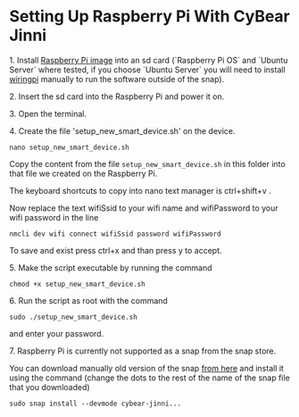 # Setting Up Raspberry Pi With CyBear Jinni

<p>1. Install <a href="https://www.raspberrypi.org/downloads">Raspberry Pi image</a> into an sd card (`Raspberry Pi OS` and `Ubuntu Server` where tested, if you choose `Ubuntu Server` you will need to install <a href="https://github.com/WiringPi/WiringPi">wiringpi</a> manually to run the software outside of the snap).</p>

<p>2. Insert the sd card into the Raspberry Pi and power it on.</p>

<p>3. Open the terminal.</p>

<p>4. Create the file 'setup_new_smart_device.sh' on the device.

`nano setup_new_smart_device.sh`

Copy the content from the file `setup_new_smart_device.sh` in this folder into that file we created on the Raspberry Pi.

The keyboard shortcuts to copy into nano text manager is ctrl+shift+v .

Now replace the text wifiSsid to your wifi name and wifiPassword to your wifi password in the line

`nmcli dev wifi connect wifiSsid password wifiPassword`

To save and exist press ctrl+x  and than press y to accept.

<p>5. Make the script executable by running the command </p>

`chmod +x setup_new_smart_device.sh`

<p>6. Run the script as root with the command</p>

`sudo ./setup_new_smart_device.sh`

and enter your password.

<p>7. Raspberry Pi is currently not supported as a snap from the snap store.
  
You can download manually old version of the snap <a href="https://drive.google.com/drive/u/1/folders/1eLO8F8KlLK0wjQSqz8zXr_xigyk0xkoh">from here</a> and install  it using the command (change the dots to the rest of the name of the snap file that you downloaded)
  
`sudo snap install --devmode cybear-jinni...`
</p>
